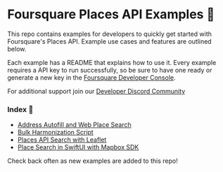 # Foursquare Places API Examples :blue_book:

This repo contains examples for developers to quickly get started with Foursquare's Places API. Example use cases and features are outlined below. 

Each example has a README that explains how to use it. Every example requires a API key to run successfully, so be sure to have one ready or generate a new key in the [Foursquare Developer Console](https://foursquare.com/developers/home). 

For additional support join our [Developer Discord Community](https://discord.gg/foursquaredevs) 

### Index :open_file_folder:
 - [Address Autofill and Web Place Search](./places-api/javascript/places-api-js/)
 - [Bulk Harmonization Script](./places-api/python-scripts/bulk-places-match/)
 - [Places API Search with Leaflet](./places-api/javascript/places-api-leaflet-js/)
 - [Place Search in SwiftUI with Mapbox SDK](./places-api/ios/mapbox-swiftui/)



Check back often as new examples are added to this repo!
